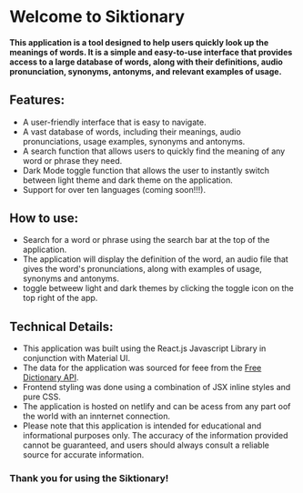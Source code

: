 # Welcome to Siktionary

#### This application is a tool designed to help users quickly look up the meanings of words. It is a simple and easy-to-use interface that provides access to a large database of words, along with their definitions, audio pronunciation, synonyms, antonyms, and relevant examples of usage.

## Features:

- A user-friendly interface that is easy to navigate.
- A vast database of words, including their meanings, audio pronunciations, usage examples, synonyms and antonyms.
- A search function that allows users to quickly find the meaning of any word or phrase they need.
- Dark Mode toggle function that allows the user to instantly switch between light theme and dark theme on the application.
- Support for over ten languages (coming soon!!!).

## How to use:

- Search for a word or phrase using the search bar at the top of the application.
- The application will display the definition of the word, an audio file that gives the word's pronunciations, along with examples of usage, synonyms and antonyms.
- toggle betweew light and dark themes by clicking the toggle icon on the top right of the app.

## Technical Details:

- This application was built using the React.js Javascript Library in conjunction with Material UI.
- The data for the application was sourced for feee from the [Free Dictionary API](https://dictionaryapi.dev/).
- Frontend styling was done using a combination of JSX inline styles and pure CSS.
- The application is hosted on netlify and can be acess from any part oof the world with an innternet connection.
- Please note that this application is intended for educational and informational purposes only. The accuracy of the information provided cannot be guaranteed, and users should always consult a reliable source for accurate information.

### Thank you for using the Siktionary!
